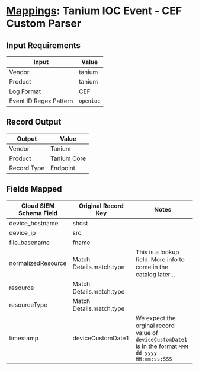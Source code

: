 # [Mappings](README.md): Tanium IOC Event - CEF Custom Parser

## Input Requirements

|Input|Value|
|-----|-----|
|Vendor|tanium|
|Product|tanium|
|Log Format|CEF|
|Event ID Regex Pattern|`openioc`|

## Record Output

|Output|Value|
|------|-----|
|Vendor|Tanium|
|Product|Tanium Core|
|Record Type|Endpoint|

## Fields Mapped

|Cloud SIEM Schema Field|Original Record Key|Notes|
|-----------------------|-------------------|-----|
|device_hostname|shost||
|device_ip|src||
|file_basename|fname||
|normalizedResource|Match Details.match.type|This is a lookup field. More info to come in the catalog later...|
|resource|Match Details.match.type||
|resourceType|Match Details.match.type||
|timestamp|deviceCustomDate1|We expect the orginal record value of `deviceCustomDate1` is in the format `MMM dd yyyy HH:mm:ss:SSS`|

